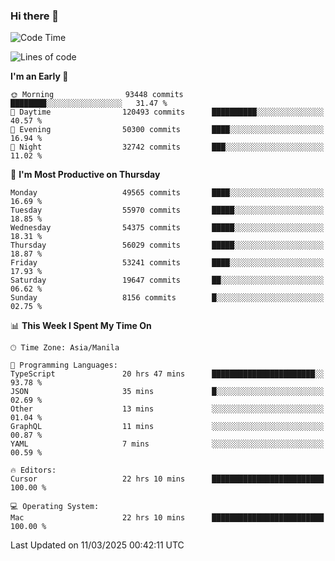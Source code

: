 ### Hi there 👋

<!--START_SECTION:waka-->
![Code Time](http://img.shields.io/badge/Code%20Time-5%2C925%20hrs%2022%20mins-blue)

![Lines of code](https://img.shields.io/badge/From%20Hello%20World%20I%27ve%20Written-116.7%20million%20lines%20of%20code-blue)

**I'm an Early 🐤** 

```text
🌞 Morning                93448 commits       ████████░░░░░░░░░░░░░░░░░   31.47 % 
🌆 Daytime                120493 commits      ██████████░░░░░░░░░░░░░░░   40.57 % 
🌃 Evening                50300 commits       ████░░░░░░░░░░░░░░░░░░░░░   16.94 % 
🌙 Night                  32742 commits       ███░░░░░░░░░░░░░░░░░░░░░░   11.02 % 
```
📅 **I'm Most Productive on Thursday** 

```text
Monday                   49565 commits       ████░░░░░░░░░░░░░░░░░░░░░   16.69 % 
Tuesday                  55970 commits       █████░░░░░░░░░░░░░░░░░░░░   18.85 % 
Wednesday                54375 commits       █████░░░░░░░░░░░░░░░░░░░░   18.31 % 
Thursday                 56029 commits       █████░░░░░░░░░░░░░░░░░░░░   18.87 % 
Friday                   53241 commits       ████░░░░░░░░░░░░░░░░░░░░░   17.93 % 
Saturday                 19647 commits       ██░░░░░░░░░░░░░░░░░░░░░░░   06.62 % 
Sunday                   8156 commits        █░░░░░░░░░░░░░░░░░░░░░░░░   02.75 % 
```


📊 **This Week I Spent My Time On** 

```text
🕑︎ Time Zone: Asia/Manila

💬 Programming Languages: 
TypeScript               20 hrs 47 mins      ███████████████████████░░   93.78 % 
JSON                     35 mins             █░░░░░░░░░░░░░░░░░░░░░░░░   02.69 % 
Other                    13 mins             ░░░░░░░░░░░░░░░░░░░░░░░░░   01.04 % 
GraphQL                  11 mins             ░░░░░░░░░░░░░░░░░░░░░░░░░   00.87 % 
YAML                     7 mins              ░░░░░░░░░░░░░░░░░░░░░░░░░   00.59 % 

🔥 Editors: 
Cursor                   22 hrs 10 mins      █████████████████████████   100.00 % 

💻 Operating System: 
Mac                      22 hrs 10 mins      █████████████████████████   100.00 % 
```


 Last Updated on 11/03/2025 00:42:11 UTC
<!--END_SECTION:waka-->


<!--
**rad182/rad182** is a ✨ _special_ ✨ repository because its `README.md` (this file) appears on your GitHub profile.

Here are some ideas to get you started:

- 🔭 I’m currently working on ...
- 🌱 I’m currently learning ...
- 👯 I’m looking to collaborate on ...
- 🤔 I’m looking for help with ...
- 💬 Ask me about ...
- 📫 How to reach me: ...
- 😄 Pronouns: ...
- ⚡ Fun fact: ...
-->

